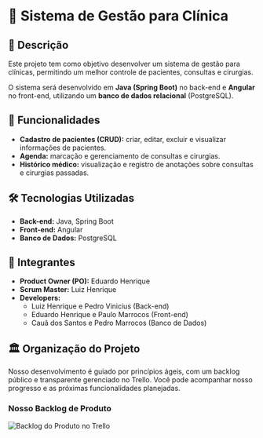 # 🏥 Sistema de Gestão para Clínica  

## 📌 Descrição  
Este projeto tem como objetivo desenvolver um sistema de gestão para clínicas, permitindo um melhor controle de pacientes, consultas e cirurgias.  

O sistema será desenvolvido em **Java (Spring Boot)** no back-end e **Angular** no front-end, utilizando um **banco de dados relacional** (PostgreSQL).  

## 🚀 Funcionalidades  
- **Cadastro de pacientes (CRUD):** criar, editar, excluir e visualizar informações de pacientes.  
- **Agenda:** marcação e gerenciamento de consultas e cirurgias.  
- **Histórico médico:** visualização e registro de anotações sobre consultas e cirurgias passadas.  

## 🛠️ Tecnologias Utilizadas  
- **Back-end:** Java, Spring Boot  
- **Front-end:** Angular  
- **Banco de Dados:** PostgreSQL  

## 👥 Integrantes  
- **Product Owner (PO):** Eduardo Henrique 
- **Scrum Master:** Luiz Henrique
- **Developers:**  
  - Luiz Henrique e Pedro Vinicius (Back-end)  
  - Eduardo Henrique e Paulo Marrocos (Front-end)  
  - Cauã dos Santos e Pedro Marrocos (Banco de Dados)
 
## 🏛️ Organização do Projeto
Nosso desenvolvimento é guiado por princípios ágeis, com um backlog público e transparente gerenciado no Trello. Você pode acompanhar nosso progresso e as próximas funcionalidades planejadas.

### Nosso Backlog de Produto

![Backlog do Produto no Trello]()
